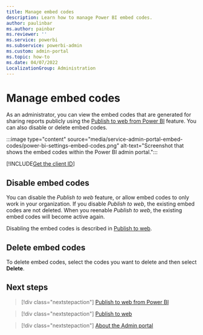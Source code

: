```yaml
---
title: Manage embed codes
description: Learn how to manage Power BI embed codes.
author: paulinbar
ms.author: painbar
ms.reviewer: ''
ms.service: powerbi
ms.subservice: powerbi-admin
ms.custom: admin-portal
ms.topic: how-to
ms.date: 04/07/2022
LocalizationGroup: Administration
---
```


# Manage embed codes

As an administrator, you can view the embed codes that are generated for sharing reports publicly using the [Publish to web from Power BI](../collaborate-share/service-publish-to-web.md) feature. You can also disable or delete embed codes.

:::image type="content" source="media/service-admin-portal-embed-codes/power-bi-settings-embed-codes.png" alt-text="Screenshot that shows the embed codes within the Power BI admin portal.":::

[!INCLUDE[Get the client ID](../includes/admin-portal-settings.md)]

## Disable embed codes

You can disable the *Publish to web* feature, or allow embed codes to only work in your organization. If you disable *Publish to web*, the existing embed codes are not deleted. When you reenable *Publish to web*, the existing embed codes will become active again.

Disabling the embed codes is described in [Publish to web](service-admin-portal-export-sharing.md#publish-to-web).

## Delete embed codes

To delete embed codes, select the codes you want to delete and then select **Delete**.

## Next steps

>[!div class="nextstepaction"]
>[Publish to web from Power BI](../collaborate-share/service-publish-to-web.md)

>[!div class="nextstepaction"]
>[Publish to web](service-admin-portal-export-sharing.md#publish-to-web)

>[!div class="nextstepaction"]
>[About the Admin portal](service-admin-portal.md)
